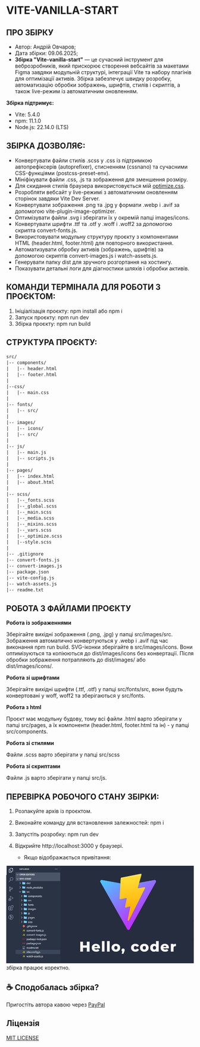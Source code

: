 # VITE-VANILLA-START

## ПРО ЗБІРКУ

- Автор: Андрій Овчаров;
- Дата збірки: 09.06.2025;
- **Збірка "Vite-vanilla-start"** — це сучасний інструмент для веброзробників, який прискорює створення вебсайтів за макетами Figma завдяки модульній структурі, інтеграції Vite та набору плагінів для оптимізації активів. Збірка забезпечує швидку розробку, автоматизацію обробки зображень, шрифтів, стилів і скриптів, а також live-режим із автоматичним оновленням.

**Збірка підтримує:**

- Vite: 5.4.0
- npm: 11.1.0
- Node.js: 22.14.0 (LTS)


## ЗБІРКА ДОЗВОЛЯЄ:

- Конвертувати файли стилів .scss у .css із підтримкою автопрефіксерів (autoprefixer), стисненням (cssnano) та сучасними CSS-функціями (postcss-preset-env).
- Мініфікувати файли .css, .js та зображення для зменшення розміру.
- Для скидання стилів браузера використовується мій [optimize.css](https://github.com/ovcharovcoder/optimize.css).
- Розробляти вебсайт у live-режимі з автоматичним оновленням сторінок завдяки Vite Dev Server.
- Конвертувати зображення .png та .jpg у формати .webp і .avif за допомогою vite-plugin-image-optimizer.
- Оптимізувати файли .svg і зберігати їх у окремій папці images/icons.
- Конвертувати шрифти .ttf та .otf у .woff і .woff2 за допомогою скрипта convert-fonts.js.
- Використовувати модульну структуру проєкту з компонентами HTML (header.html, footer.html) для повторного використання.
- Автоматизувати обробку активів (зображень, шрифтів) за допомогою скриптів convert-images.js і watch-assets.js.
- Генерувати папку dist для зручного розгортання на хостингу.
- Показувати детальні логи для діагностики шляхів і обробки активів.


## КОМАНДИ ТЕРМІНАЛА ДЛЯ РОБОТИ З ПРОЄКТОМ:

1. Ініціалізація проєкту: npm install або npm i
2. Запуск проєкту: npm run dev
3. Збірка проєкту: npm run build


## СТРУКТУРА ПРОЄКТУ:
```
src/
|-- components/
|   |-- header.html
|   |-- footer.html
|
|--css/
|   |-- main.css
|
|-- fonts/
|   |-- src/
|   
|-- images/
|   |-- icons/
|   |-- src/
|
|-- js/ 
|   |-- main.js 
|   |-- scripts.js 
|   
|-- pages/
|   |-- index.html
|   |-- about.html
|
|-- scss/
|   |--_fonts.scss
|   |--_global.scss
|   |--_main.scss
|   |--_media.scss
|   |--_mixins.scss
|   |--_vars.scss
|   |--_optimize.scss
|   |--style.scss
|   
|-- .gitignore
|-- convert-fonts.js 
|-- convert-images.js 
|-- package.json
|-- vite-config.js
|-- watch-assets.js
|-- readme.txt
```


## РОБОТА З ФАЙЛАМИ ПРОЄКТУ

 **Робота із зображеннями**

Зберігайте вихідні зображення (.png, .jpg) у папці src/images/src. Зображення автоматично конвертуються у .webp і .avif під час виконання npm run build. SVG-іконки зберігайте в src/images/icons. Вони оптимізуються та копіюються до dist/images/icons без конвертації. Після обробки зображення потрапляють до dist/images/ або dist/images/icons/.

 **Робота зі шрифтами**

Зберігайте вихідні шрифти (.ttf, .otf) у папці src/fonts/src, вони будуть конвертовані у woff, woff2 та зберігаються у src/fonts.

**Робота з html**

Проєкт має модульну будову, тому всі файли .html варто зберігати у папці src/pages, а їх компоненти (header.html, footer.html та ін) - у папці src/components.

**Робота зі стилями**

Файли .scss варто зберігати у папці src/scss

**Pобота зі скриптами**

Файли .js варто зберігати у папці src/js.


## ПЕРЕВІРКА РОБОЧОГО СТАНУ ЗБІРКИ:

1. Розпакуйте архів із проєктом.
2. Виконайте команду для встановлення залежностей: npm i
3. Запустіть розробку: npm run dev
4. Відкрийте http://localhost:3000 у браузері.

   + Якщо відображається привітання:
<img src="src/images/src/hello.jpg" style="width: 600px;" alt="hello img">
   збірка працює коректно.


## ☕ Сподобалась збірка? 
Пригостіть автора кавою через [PayPal](https://www.paypal.com/donate/?business=datoshcode@gmail.com)

 ## Ліцензія

<a href="LICENSE">MIT LICENSE</a>



